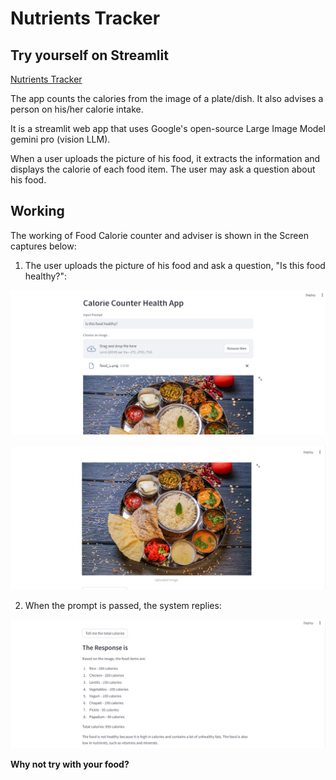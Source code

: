 # Nutrients Tracker  

## Try yourself on Streamlit  
[Nutrients Tracker](https://nutrients-tracker.streamlit.app)

The app counts the calories from the image of a plate/dish. It also advises a person on his/her calorie intake.   

It is a streamlit web app that uses Google's open-source Large Image Model gemini pro (vision LLM).  

When a user uploads the picture of his food, it extracts the information and displays the calorie of each food item. The user may ask a question about his food. 

## Working  
The working of Food Calorie counter and adviser is shown in the Screen captures below:  

1. The user uploads the picture of his food and ask a question, "Is this food healthy?":  

![user's question and food](screen_capture/food_1_1.png)    
<br>
![user's food](screen_capture/food_1_2.png)  

2. When the prompt is passed, the system replies:  
   
![Total calories and system's advice](screen_capture/food_1_3.png)    

**Why not try with your food?**
